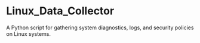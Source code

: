 # Linux_Data_Collector
A Python script for gathering system diagnostics, logs, and security  policies on Linux systems.
